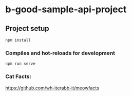 # b-good-sample-api-project

## Project setup
```
npm install
```

### Compiles and hot-reloads for development
```
npm run serve
```

### Cat Facts:
https://github.com/wh-iterabb-it/meowfacts